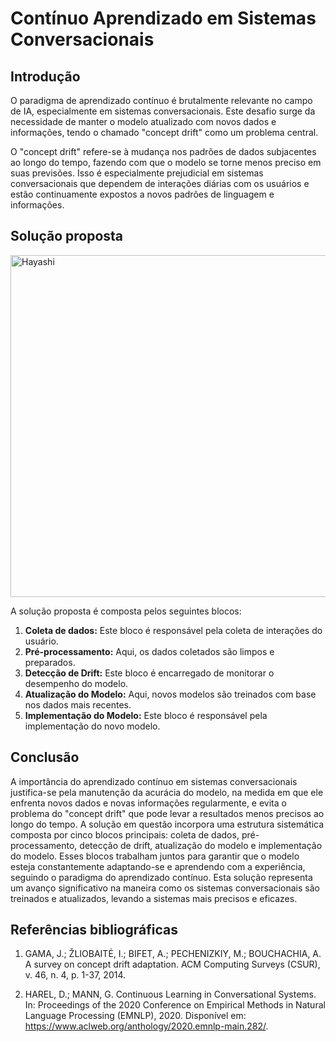 # Contínuo Aprendizado em Sistemas Conversacionais

## Introdução

O paradigma de aprendizado contínuo é brutalmente relevante no campo de IA, especialmente em sistemas conversacionais. Este desafio surge da necessidade de manter o modelo atualizado com novos dados e informações, tendo o chamado "concept drift" como um problema central.

O "concept drift" refere-se à mudança nos padrões de dados subjacentes ao longo do tempo, fazendo com que o modelo se torne menos preciso em suas previsões. Isso é especialmente prejudicial em sistemas conversacionais que dependem de interações diárias com os usuários e estão continuamente expostos a novos padrões de linguagem e informações.

## Solução proposta 

<img width="547" alt="Hayashi" src="https://github.com/WagnerBarcelos/S9---ponderada/assets/99257595/a6d6d6dc-ba7c-4e53-96b9-80f4beda4b0d">

A solução proposta é composta pelos seguintes blocos:

1. **Coleta de dados:** Este bloco é responsável pela coleta de interações do usuário.
2. **Pré-processamento:** Aqui, os dados coletados são limpos e preparados.
3. **Detecção de Drift:** Este bloco é encarregado de monitorar o desempenho do modelo.
4. **Atualização do Modelo:** Aqui, novos modelos são treinados com base nos dados mais recentes.
5. **Implementação do Modelo:** Este bloco é responsável pela implementação do novo modelo.

## Conclusão

A importância do aprendizado contínuo em sistemas conversacionais justifica-se pela manutenção da acurácia do modelo, na medida em que ele enfrenta novos dados e novas informações regularmente, e evita o problema do "concept drift" que pode levar a resultados menos precisos ao longo do tempo. A solução em questão incorpora uma estrutura sistemática composta por cinco blocos principais: coleta de dados, pré-processamento, detecção de drift, atualização do modelo e implementação do modelo. Esses blocos trabalham juntos para garantir que o modelo esteja constantemente adaptando-se e aprendendo com a experiência, seguindo o paradigma do aprendizado contínuo. Esta solução representa um avanço significativo na maneira como os sistemas conversacionais são treinados e atualizados, levando a sistemas mais precisos e eficazes.

## Referências bibliográficas

1. GAMA, J.; ŽLIOBAITĖ, I.; BIFET, A.; PECHENIZKIY, M.; BOUCHACHIA, A. A survey on concept drift adaptation. ACM Computing Surveys (CSUR), v. 46, n. 4, p. 1-37, 2014.

2. HAREL, D.; MANN, G. Continuous Learning in Conversational Systems. In: Proceedings of the 2020 Conference on Empirical Methods in Natural Language Processing (EMNLP), 2020. Disponível em: https://www.aclweb.org/anthology/2020.emnlp-main.282/.
